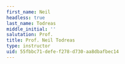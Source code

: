 ```yaml
---
first_name: Neil
headless: true
last_name: Todreas
middle_initial: ''
salutation: Prof.
title: Prof. Neil Todreas
type: instructor
uid: 55fbbc71-defe-f278-d730-aa8dbafbec14
---
```

